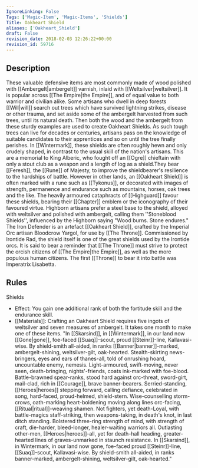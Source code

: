 ```yaml
---
IgnoreLinking: False
Tags: ['Magic-Item', 'Magic-Items', 'Shields']
Title: Oakheart Shield
aliases: ['Oakheart_Shield']
draft: False
revision_date: 2018-02-03 12:26:22+00:00
revision_id: 59716
---
```


## Description
These valuable defensive items are most commonly made of wood polished with [[Ambergelt|ambergelt]] varnish, inlaid with [[Weltsilver|weltsilver]]. It is popular across [[The Empire|the Empire]], and of equal value to both warrior and civilian alike. Some artisans who dwell in deep forests [[Will|will]] search out trees which have survived lightning strikes, disease or other trauma, and set aside some of the ambergelt harvested from such trees, until its natural death. Then both the wood and the ambergelt from these sturdy examples are used to create Oakheart Shields. As such tough trees can live for decades or centuries, artisans pass on the knowledge of suitable candidates to their apprentices  and so on until the tree finally perishes.
In [[Wintermark]], these shields are often roughly hewn and only crudely shaped, in contrast to the usual skill of the nation's artisans. This are a memorial to King Alberic, who fought off an [[Ogre]] chieftain with only a stout club as a weapon and a length of log as a shield.They bear [[Feresh]], the [[Rune]] of Majesty, to improve the shieldbearer's resilience to the hardships of battle. 
However in other lands, an [[Oakheart Shield]] is often marked with a rune such as [[Tykonus]], or decorated with images of strength, permanence and endurance such as mountains, horses, oak trees and the like. The heavily armoured cataphracts of [[Highguard]] favour these shields, bearing their [[Chapter]] emblem or the iconography of their favoured virtue. Highborn artisans prefer a steel base to the shield, alloyed with weltsilver and polished with ambergelt, calling them ''Stoneblood Shields'', influenced by the Highborn saying "Wood burns. Stone endures."
The Iron Defender is an artefact [[Oakheart Shield]], crafted by the Imperial Orc artisan Bloodcrow Yargol, for use by [[The Throne]]. Commissioned by Irontide Rad, the shield itself is one of the great shields used by the Irontide orcs. It is said to bear a reminder that [[The Throne]] must strive to protect the orcish citizens of [[The Empire|the Empire]], as well as the more populous human citizens. The first [[Throne]] to bear it into battle was Imperatrix Lisabetta.
## Rules
Shields
* Effect: You gain one additional rank of both the fortitude skill and the endurance skill.
* [[Materials]]: Crafting an Oakheart Shield requires five ingots of weltsilver and seven measures of ambergelt. It takes one month to make one of these items.
"In [[Skarsind]], in [[Wintermark]], in our land now [[Gone|gone]],
foe-faced [[Suaq]]-scout, proud [[Steinr]]-line, Kallavasi-wise.
By shield-smith all-aided, in ranks [[Banner|banner]]-marked, 
ambergelt-shining, weltsilver-gilt, oak-hearted.
Stealth-skirting news-bringers, eyes and ears of thanes-all,
told of onrushing hoard, uncountable enemy, nemesis.
Light-armoured, swift-moving, never seen, death-bringing,
nights'-friends, coats ink-marked with foe-blood.
Battle-brawned spear-ranks, stood hard against orc-threat,
sword-girt, mail-clad, rich in [[Courage]], brave banner-bearers.
Serried-standing, [[Heroes|heroes]] stepping forward, calling defiance,
celebrated in song, hard-faced, proud-helmed, shield-stern.
Wise-counselling storm-crows, oath-marking heart-boldening
moving along lines orc-facing, [[Ritual|ritual]]-weaving shamen.
Not fighters, yet death-Loyal, with battle-magics staff-striking,
then weapons-taking, in death's knot, in last ditch standing.
Bolstered three-ring strength of mind, with strength of craft,
die-harder, bleed-longer, healer-waiting warriors all.
Outlasting other-men, [[Heroes|heroes]]-all, yet for death-hall heading,
greater-hearted lines of graves-unmarked in staunch resistance.
In [[Skarsind]], in Wintermark, in our land now gone,
foe-faced proud [[Steinr]]-line, [[Suaq]]-scout, Kallavasi-wise.
By shield-smith all-aided, in ranks banner-marked, 
ambergelt-shining, weltsilver-gilt, oak-hearted."